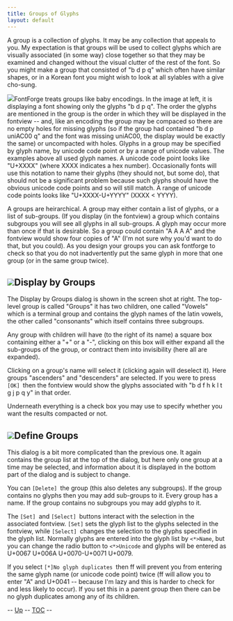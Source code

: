 ```yaml
---
title: Groups of Glyphs
layout: default
---
```


A group is a collection of glyphs. It may be any collection that appeals
to you. My expectation is that groups will be used to collect glyphs
which are visually associated (in some way) close together so that they
may be examined and changed without the visual clutter of the rest of
the font. So you might make a group that consisted of "b d p q" which
often have similar shapes, or in a Korean font you might wish to look at
all sylables with a give cho-sung.

![](img/fontview-grouped.png)FontForge treats groups like baby encodings. In
the image at left, it is displaying a font showing only the glyphs "b d
p q". The order the glyphs are mentioned in the group is the order in
which they will be displayed in the fontview -- and, like an encoding
the group may be compaced so there are no empty holes for missing glyphs
(so if the group had contained "b d p uniAC00 q" and the font was
missing uniAC00, the display would be exactly the same) or uncompacted
with holes.
 Glyphs in a group may be specified by glyph name, by unicode code point
or by a range of unicode values. The examples above all used glyph
names. A unicode code point looks like "U+XXXX" (where XXXX indicates a
hex number). Occasionally fonts will use this notation to name their
glyphs (they should not, but some do), that should not be a significant
problem because such glyphs should have the obvious unicode code points
and so will still match. A range of unicode code points looks like
"U+XXXX-U+YYYY" (XXXX \< YYYY).

A groups are heirarchical. A group may either contain a list of glyphs,
or a list of sub-groups. (If you display (in the fontview) a group which
contains subgroups you will see all glyphs in all sub-groups. A glyph
may occur more than once if that is desirable. So a group could contain
"A A A A" and the fontview would show four copies of "A" (I'm not sure
why you'd want to do that, but you could). As you design your groups you
can ask fontforge to check so that you do not inadvertently put the same
glyph in more that one group (or in the same group twice).

![](img/displaygroups.png)Display by Groups
---------------------------------------

The Display by Groups dialog is shown in the screen shot at right. The
top-level group is called "Groups" it has two children, one called
"Vowels" which is a terminal group and contains the glyph names of the
latin vowels, the other called "consonants" which itself contains three
subgroups.

Any group with children will have (to the right of its name) a square
box containing either a "+" or a "-", clicking on this box will either
expand all the sub-groups of the group, or contract them into
invisibility (here all are expanded).

Clicking on a group's name will select it (clicking again will deselect
it). Here groups "ascenders" and "descenders" are selected. If you were
to press `[OK] `then the fontview would show the glyphs associated with
"b d f h k l t g j p q y" in that order.

Underneath everything is a check box you may use to specify whether you
want the results compacted or not.

![](img/definegroups.png)Define Groups
----------------------------------

This dialog is a bit more complicated than the previous one. It again
contains the group list at the top of the dialog, but here only one
group at a time may be selected, and information about it is displayed
in the bottom part of the dialog and is subject to change.

You can `[Delete] `the group (this also deletes any subgroups). If the
group contains no glyphs then you may add sub-groups to it. Every group
has a name. If the group contains no subgroups you may add glyphs to it.

The `[Set] `and `[Select] `buttons interact with the selection in the
associated fontview. `[Set]` sets the glyph list to the glyphs selected
in the fontview, while `[Select] `changes the selection to the glyphs
specified in the glyph list. Normally glyphs are entered into the glyph
list by `<*>Name`, but you can change the radio button to `<*>Unicode`
and glyphs will be entered as U+0067 U+006A U+0070-U+0071 U+0079.

If you select `[*]No glyph duplicates `then ff will prevent you from
entering the same glyph name (or unicode code point) twice (ff will
allow you to enter "A" and U+0041 -- because I'm lazy and this is harder
to check for and less likely to occur). If you set this in a parent
group then there can be no glyph duplicates among any of its children.

-- [Up](encodingmenu.html) -- [TOC](overview.html) --

